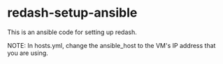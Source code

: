 # redash-setup-ansible

This is an ansible code for setting up redash.

NOTE: In hosts.yml, change the ansible_host to the VM's IP address that you are using.

